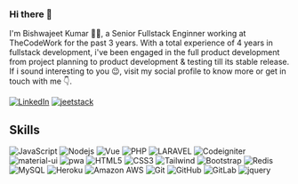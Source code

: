 ### Hi there 👋

<!--
**github-bishwajeet/github-bishwajeet** is a ✨ _special_ ✨ repository because its `README.md` (this file) appears on your GitHub profile.

Here are some ideas to get you started:

- 🔭 I’m currently working on ...
- 🌱 I’m currently learning ...
- 👯 I’m looking to collaborate on ...
- 🤔 I’m looking for help with ...
- 💬 Ask me about ...
- 📫 How to reach me: ...
- 😄 Pronouns: ...
- ⚡ Fun fact: ...
-->
I'm Bishwajeet Kumar 👨‍💻, a Senior Fullstack Enginner working at TheCodeWork for the past 3 years. With a total experience of 4 years in fullstack development, i've been engaged in the full product development from project planning to product development & testing till its stable release. If i sound interesting to you 😉, visit my social profile to know more or get in touch with me 👇.


[![LinkedIn](https://img.shields.io/badge/linkedin-%230077B5.svg?style=for-the-badge&logo=linkedin&logoColor=white)](https://www.linkedin.com/in/bishwajeet-kumar-2b044a14a/)
[![jeetstack](https://github.com/github-bishwajeet/github-bishwajeet/assets/38222738/29c5ea58-5721-4ef2-b6f5-6444fe46fe70)](https://github-bishwajeet.github.io/portfolio/)

## Skills

![JavaScript](https://img.shields.io/badge/-JavaScript-black?style=for-the-badge&logo=javascript)
![Nodejs](https://img.shields.io/badge/-Nodejs-black?style=for-the-badge&logo=Node.js)
![Vue](https://img.shields.io/badge/-Vuejs-white?style=for-the-badge&logo=Vue.js)
![PHP](https://img.shields.io/badge/-Php-black?style=for-the-badge&logo=Php)
![LARAVEL](https://img.shields.io/badge/-Laravel-white?style=for-the-badge&logo=Laravel)
![Codeigniter](https://img.shields.io/badge/-Codeigniter-black?style=for-the-badge&logo=Codeigniter)
![material-ui](https://img.shields.io/badge/Material_UI-0081CB?style=for-the-badge&logo=mui&logoColor=white)
![pwa](https://img.shields.io/badge/Progressive_Web_App-4285F4?style=for-the-badge&logo=googlechrome&logoColor=white)
![HTML5](https://img.shields.io/badge/-HTML5-E34F26?style=for-the-badge&logo=html5&logoColor=white)
![CSS3](https://img.shields.io/badge/-CSS3-1572B6?style=for-the-badge&logo=css3)
![Tailwind](https://img.shields.io/badge/-Tailwind-black?style=for-the-badge&logo=Tailwind)
![Bootstrap](https://img.shields.io/badge/-Bootstrap-563D7C?style=for-the-badge&logo=bootstrap)
![Redis](https://img.shields.io/badge/-Redis-black?style=for-the-badge&logo=Redis)
![MySQL](https://img.shields.io/badge/-MySQL-black?style=for-the-badge&logo=mysql)
![Heroku](https://img.shields.io/badge/-Heroku-430098?style=for-the-badge&logo=heroku)
![Amazon AWS](https://img.shields.io/badge/Amazon%20AWS-232F3E?style=for-the-badge&logo=amazon-aws)
![Git](https://img.shields.io/badge/-Git-black?style=for-the-badge&logo=git)
![GitHub](https://img.shields.io/badge/-GitHub-181717?style=for-the-badge&logo=github)
![GitLab](https://img.shields.io/badge/-GitLab-FCA121?style=for-the-badge&logo=gitlab)
![jquery](https://img.shields.io/badge/jQuery-0769AD?style=for-the-badge&logo=jquery&logoColor=white)
